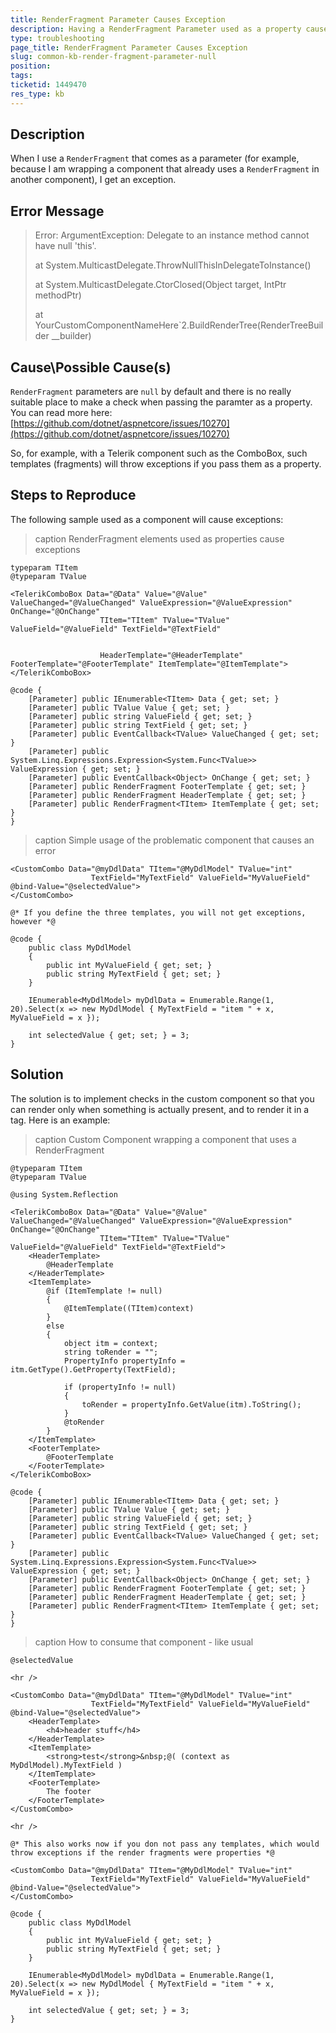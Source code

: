 ```yaml
---
title: RenderFragment Parameter Causes Exception
description: Having a RenderFragment Parameter used as a property causes Delegate to an instance method cannot have null 'this'.
type: troubleshooting
page_title: RenderFragment Parameter Causes Exception
slug: common-kb-render-fragment-parameter-null
position: 
tags: 
ticketid: 1449470
res_type: kb
---
```




## Description

When I use a `RenderFragment` that comes as a parameter (for example, because I am wrapping a component that already uses a `RenderFragment` in another component), I get an exception.


## Error Message

> Error: ArgumentException: Delegate to an instance method cannot have null 'this'.
>
>    at System.MulticastDelegate.ThrowNullThisInDelegateToInstance()
>
>    at System.MulticastDelegate.CtorClosed(Object target, IntPtr methodPtr)
>
>    at YourCustomComponentNameHere`2.BuildRenderTree(RenderTreeBuilder __builder)


## Cause\Possible Cause(s)

`RenderFragment` parameters are `null` by default and there is no really suitable place to make a check when passing the paramter as a property. You can read more here: [https://github.com/dotnet/aspnetcore/issues/10270](https://github.com/dotnet/aspnetcore/issues/10270)

So, for example, with a Telerik component such as the ComboBox, such templates (fragments) will throw exceptions if you pass them as a property.


## Steps to Reproduce

The following sample used as a component will cause exceptions:

>caption RenderFragment elements used as properties cause exceptions

````CSHTML
typeparam TItem
@typeparam TValue

<TelerikComboBox Data="@Data" Value="@Value" ValueChanged="@ValueChanged" ValueExpression="@ValueExpression" OnChange="@OnChange"
                    TItem="TItem" TValue="TValue" ValueField="@ValueField" TextField="@TextField"

                    
                    HeaderTemplate="@HeaderTemplate" FooterTemplate="@FooterTemplate" ItemTemplate="@ItemTemplate">
</TelerikComboBox>

@code {
    [Parameter] public IEnumerable<TItem> Data { get; set; }
    [Parameter] public TValue Value { get; set; }
    [Parameter] public string ValueField { get; set; }
    [Parameter] public string TextField { get; set; }
    [Parameter] public EventCallback<TValue> ValueChanged { get; set; }
    [Parameter] public System.Linq.Expressions.Expression<System.Func<TValue>> ValueExpression { get; set; }
    [Parameter] public EventCallback<Object> OnChange { get; set; }
    [Parameter] public RenderFragment FooterTemplate { get; set; }
    [Parameter] public RenderFragment HeaderTemplate { get; set; }
    [Parameter] public RenderFragment<TItem> ItemTemplate { get; set; }
}
````

>caption Simple usage of the problematic component that causes an error

````CSHTML
<CustomCombo Data="@myDdlData" TItem="@MyDdlModel" TValue="int"
                  TextField="MyTextField" ValueField="MyValueField" @bind-Value="@selectedValue">
</CustomCombo>

@* If you define the three templates, you will not get exceptions, however *@

@code {
    public class MyDdlModel
    {
        public int MyValueField { get; set; }
        public string MyTextField { get; set; }
    }

    IEnumerable<MyDdlModel> myDdlData = Enumerable.Range(1, 20).Select(x => new MyDdlModel { MyTextField = "item " + x, MyValueField = x });

    int selectedValue { get; set; } = 3;
}
````


## Solution

The solution is to implement checks in the custom component so that you can render only when something is actually present, and to render it in a tag. Here is an example:

>caption Custom Component wrapping a component that uses a RenderFragment

````CSHTML
@typeparam TItem
@typeparam TValue

@using System.Reflection

<TelerikComboBox Data="@Data" Value="@Value" ValueChanged="@ValueChanged" ValueExpression="@ValueExpression" OnChange="@OnChange"
                    TItem="TItem" TValue="TValue" ValueField="@ValueField" TextField="@TextField">
    <HeaderTemplate>
        @HeaderTemplate
    </HeaderTemplate>
    <ItemTemplate>
        @if (ItemTemplate != null)
        {
            @ItemTemplate((TItem)context)
        }
        else
        {
            object itm = context;
            string toRender = "";
            PropertyInfo propertyInfo = itm.GetType().GetProperty(TextField);

            if (propertyInfo != null)
            {
                toRender = propertyInfo.GetValue(itm).ToString();
            }
            @toRender
        }
    </ItemTemplate>
    <FooterTemplate>
        @FooterTemplate
    </FooterTemplate>
</TelerikComboBox>

@code {
    [Parameter] public IEnumerable<TItem> Data { get; set; }
    [Parameter] public TValue Value { get; set; }
    [Parameter] public string ValueField { get; set; }
    [Parameter] public string TextField { get; set; }
    [Parameter] public EventCallback<TValue> ValueChanged { get; set; }
    [Parameter] public System.Linq.Expressions.Expression<System.Func<TValue>> ValueExpression { get; set; }
    [Parameter] public EventCallback<Object> OnChange { get; set; }
    [Parameter] public RenderFragment FooterTemplate { get; set; }
    [Parameter] public RenderFragment HeaderTemplate { get; set; }
    [Parameter] public RenderFragment<TItem> ItemTemplate { get; set; }
}
````

>caption How to consume that component - like usual

````CSHTML
@selectedValue

<hr />

<CustomCombo Data="@myDdlData" TItem="@MyDdlModel" TValue="int"
                  TextField="MyTextField" ValueField="MyValueField" @bind-Value="@selectedValue">
    <HeaderTemplate>
        <h4>header stuff</h4>
    </HeaderTemplate>
    <ItemTemplate>
        <strong>test</strong>&nbsp;@( (context as MyDdlModel).MyTextField )
    </ItemTemplate>
    <FooterTemplate>
        The footer
    </FooterTemplate>
</CustomCombo>

<hr />

@* This also works now if you don not pass any templates, which would throw exceptions if the render fragments were properties *@

<CustomCombo Data="@myDdlData" TItem="@MyDdlModel" TValue="int"
                  TextField="MyTextField" ValueField="MyValueField" @bind-Value="@selectedValue">
</CustomCombo>

@code {
    public class MyDdlModel
    {
        public int MyValueField { get; set; }
        public string MyTextField { get; set; }
    }

    IEnumerable<MyDdlModel> myDdlData = Enumerable.Range(1, 20).Select(x => new MyDdlModel { MyTextField = "item " + x, MyValueField = x });

    int selectedValue { get; set; } = 3;
}
````

